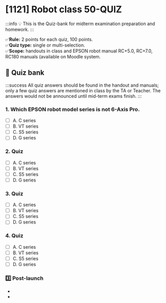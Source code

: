 # [1121] Robot class 50-QUIZ

:::info
:bulb: This is the Quiz-bank for midterm examination preparation and homework. 
:::

:white_check_mark:**Rule:** 2 points for each quiz, 100 points.   
:white_check_mark:**Quiz type:** single or multi-selection.   
:white_check_mark:**Scope:** handouts in class and EPSON robot manual RC+5.0, RC+7.0, RC180 manuals (available on Moodle system. 

## :pencil: Quiz bank 

:::success
All quiz answers should be found in the handout and manuals; only a few quiz answers are mentioned in class by the TA or Teacher. The answers would not be announced until mid-term exams finish. 
:::

### 1. Which EPSON robot model series is not 6-Axis Pro. 
- [ ] A. C series
- [ ] B. VT series 
- [ ] C. S5 series
- [ ] D. G series

### 2. Quiz
- [ ] A. C series
- [ ] B. VT series 
- [ ] C. S5 series
- [ ] D. G series

### 3. Quiz
- [ ] A. C series
- [ ] B. VT series 
- [ ] C. S5 series
- [ ] D. G series

### 4. Quiz
- [ ] A. C series
- [ ] B. VT series 
- [ ] C. S5 series
- [ ] D. G series

### :three: Post-launch

-
-

